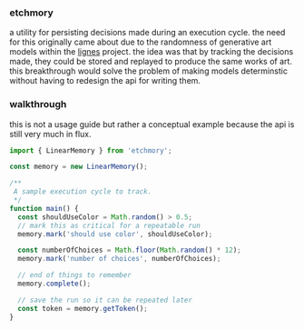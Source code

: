### etchmory
a utility for persisting decisions made during an execution cycle. the need for this originally came about due to the randomness of generative art models within the [lignes](https://github.edede.ca/lignes) project. the idea was that by tracking the decisions made, they could be stored and replayed to produce the same works of art. this breakthrough would solve the problem of making models determinstic without having to redesign the api for writing them.

### walkthrough
this is not a usage guide but rather a conceptual example because the api is still very much in flux.

```ts
import { LinearMemory } from 'etchmory';

const memory = new LinearMemory();

/**
 A sample execution cycle to track.
 */
function main() {
  const shouldUseColor = Math.random() > 0.5;
  // mark this as critical for a repeatable run
  memory.mark('should use color', shouldUseColor);

  const numberOfChoices = Math.floor(Math.random() * 12);
  memory.mark('number of choices', numberOfChoices);

  // end of things to remember
  memory.complete();

  // save the run so it can be repeated later
  const token = memory.getToken(); 
}
```
